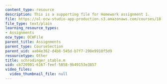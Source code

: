 ```yaml
---
content_type: resource
description: This is a supporting file for Homework assignment 1.
file: https://ol-ocw-studio-app-production.s3.amazonaws.com/courses/18-086-mathematical-methods-for-engineers-ii-spring-2006/cb7209016167feef50589b49153e3857_schrodinger_stable.m
file_type: text/plain
learning_resource_types:
- Assignments
ocw_type: OCWFile
parent_title: Assignments
parent_type: CourseSection
parent_uid: aa04e362-d4b8-545d-b7f7-298e9910f5d9
resourcetype: Other
title: schrodinger_stable.m
uid: cb720901-6167-feef-5058-9b49153e3857
video_files:
  video_thumbnail_file: null
---
```

